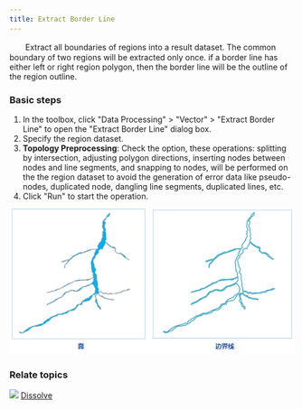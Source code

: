 ```yaml
---
title: Extract Border Line
---
```


　　Extract all boundaries of regions into a result dataset. The common boundary of two regions will be extracted only once. if a border line has either left or right region polygon, then the border line will be the outline of the region outline.


### Basic steps

 1. In the toolbox, click "Data Processing" > "Vector" > "Extract Border Line" to open the "Extract Border Line" dialog box.
 2. Specify the region dataset.
 3. **Topology Preprocessing**: Check the option, these operations: splitting by intersection, adjusting polygon directions, inserting nodes between nodes and line segments, and snapping to nodes, will be performed on the the region dataset to avoid the generation of error data like pseudo-nodes, duplicated node, dangling line segments, duplicated lines, etc.
 4. Click "Run" to start the operation.

  ![](img/BorderLine.png)


### Relate topics

![](img/smalltitle.png) [Dissolve](Datafuse.html)



